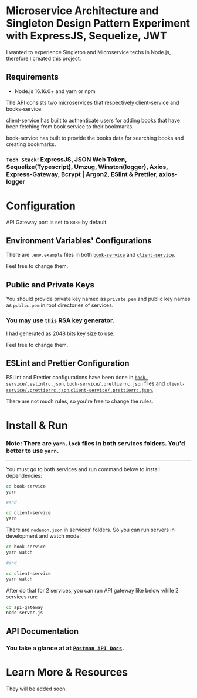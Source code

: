 # Microservice Architecture and Singleton Design Pattern Experiment with ExpressJS, Sequelize, JWT

I wanted to experience Singleton and Microservice techs in Node.js, therefore I created this project.


## Requirements

- Node.js 16.16.0+ and yarn or npm



The API consists two microservices that respectively client-service and books-service.

client-service has built to authenticate users for adding books that have been fetching from book service to their bookmarks.

book-service has built to provide the books data for searching books and creating bookmarks.

### `Tech Stack`: ExpressJS, JSON Web Token, Sequelize(Typescript), Umzug, Winston(logger), Axios, Express-Gateway, Bcrypt | Argon2, ESlint & Prettier, axios-logger



# Configuration

API Gateway port is set to `8080` by default.
## Environment Variables' Configurations

There are  `.env.example` files in both [`book-service`](./book-service/.env.example) and [`client-service`](./client-service/.env.example).

Feel free to change them.
## Public and Private Keys

You should provide private key named as `private.pem` and public key names as `public.pem` in root directories of services.

### You may use [`this`](http://travistidwell.com/jsencrypt/demo/) RSA key generator.
I had generated as 2048 bits key size to use.

Feel free to change them.

## ESLint and Prettier Configuration

ESLint and Prettier configurations have been done in [`book-service/.eslintrc.json`](./book-service/.eslintrc.json), [`book-service/.prettierrc.json`](./book-service.prettierrc.json) files and [`client-service/.prettierrc.json`](./client-service.prettierrc.json),[`client-service/.prettierrc.json`](./client-service.prettierrc.json), 

There are not much rules, so you're free to change the rules.


# Install & Run

### Note: There are `yarn.lock` files in both services folders. You'd better to use `yarn`.

<hr>

You must go to both services and run command below to install dependencies:
```sh
cd book-service
yarn

#and

cd client-service
yarn
```

There are `nodemon.json` in services' folders. So you can run servers in development and watch mode:
```sh
cd book-service
yarn watch

#and

cd client-service
yarn watch
```

After do that for 2 services, you can run API gateway like below while 2 services run:
```sh
cd api-gateway
node server.js
```

## API Documentation

### You take a glance at at [`Postman API Docs`](https://documenter.getpostman.com/view/6383857/VUqoRyqS).



# Learn More & Resources

They will be added soon.